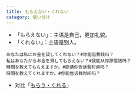 ```yaml
---
title: もらえない・くれない
category: 使い分け
---
```


- 「もらえない」：主语是自己，更加礼貌。
- 「くれない」：主语是别人。

```example
あなたは私にお金を貸してくれない？#你能借我钱吗？
私はあなたからお金を貸してもらえない？#我能从你那借钱吗？
時間を教えてもらえますか。#能请你告诉我时间吗？
時間を教えてくれますか。#你能告诉我时间吗？
```

- 对比「[もらう・くれる](ageru-morau-kureru)」
